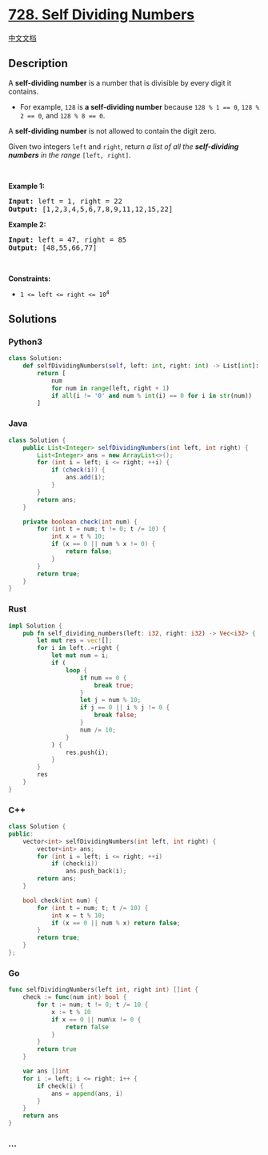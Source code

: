 # [728. Self Dividing Numbers](https://leetcode.com/problems/self-dividing-numbers)

[中文文档](/solution/0700-0799/0728.Self%20Dividing%20Numbers/README.md)

## Description

<p>A <strong>self-dividing number</strong> is a number that is divisible by every digit it contains.</p>

<ul>
	<li>For example, <code>128</code> is <strong>a self-dividing number</strong> because <code>128 % 1 == 0</code>, <code>128 % 2 == 0</code>, and <code>128 % 8 == 0</code>.</li>
</ul>

<p>A <strong>self-dividing number</strong> is not allowed to contain the digit zero.</p>

<p>Given two integers <code>left</code> and <code>right</code>, return <em>a list of all the <strong>self-dividing numbers</strong> in the range</em> <code>[left, right]</code>.</p>

<p>&nbsp;</p>
<p><strong class="example">Example 1:</strong></p>
<pre><strong>Input:</strong> left = 1, right = 22
<strong>Output:</strong> [1,2,3,4,5,6,7,8,9,11,12,15,22]
</pre><p><strong class="example">Example 2:</strong></p>
<pre><strong>Input:</strong> left = 47, right = 85
<strong>Output:</strong> [48,55,66,77]
</pre>
<p>&nbsp;</p>
<p><strong>Constraints:</strong></p>

<ul>
	<li><code>1 &lt;= left &lt;= right &lt;= 10<sup>4</sup></code></li>
</ul>

## Solutions

<!-- tabs:start -->

### **Python3**

```python
class Solution:
    def selfDividingNumbers(self, left: int, right: int) -> List[int]:
        return [
            num
            for num in range(left, right + 1)
            if all(i != '0' and num % int(i) == 0 for i in str(num))
        ]
```

### **Java**

```java
class Solution {
    public List<Integer> selfDividingNumbers(int left, int right) {
        List<Integer> ans = new ArrayList<>();
        for (int i = left; i <= right; ++i) {
            if (check(i)) {
                ans.add(i);
            }
        }
        return ans;
    }

    private boolean check(int num) {
        for (int t = num; t != 0; t /= 10) {
            int x = t % 10;
            if (x == 0 || num % x != 0) {
                return false;
            }
        }
        return true;
    }
}
```

### **Rust**

```rust
impl Solution {
    pub fn self_dividing_numbers(left: i32, right: i32) -> Vec<i32> {
        let mut res = vec![];
        for i in left..=right {
            let mut num = i;
            if (
                loop {
                    if num == 0 {
                        break true;
                    }
                    let j = num % 10;
                    if j == 0 || i % j != 0 {
                        break false;
                    }
                    num /= 10;
                }
            ) {
                res.push(i);
            }
        }
        res
    }
}
```

### **C++**

```cpp
class Solution {
public:
    vector<int> selfDividingNumbers(int left, int right) {
        vector<int> ans;
        for (int i = left; i <= right; ++i)
            if (check(i))
                ans.push_back(i);
        return ans;
    }

    bool check(int num) {
        for (int t = num; t; t /= 10) {
            int x = t % 10;
            if (x == 0 || num % x) return false;
        }
        return true;
    }
};
```

### **Go**

```go
func selfDividingNumbers(left int, right int) []int {
	check := func(num int) bool {
		for t := num; t != 0; t /= 10 {
			x := t % 10
			if x == 0 || num%x != 0 {
				return false
			}
		}
		return true
	}

	var ans []int
	for i := left; i <= right; i++ {
		if check(i) {
			ans = append(ans, i)
		}
	}
	return ans
}
```

### **...**

```

```

<!-- tabs:end -->
